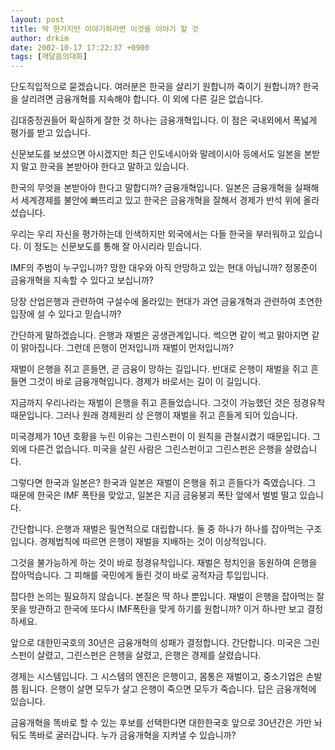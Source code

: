 ```yaml
---
layout: post
title: 딱 한가지만 이야기하라면 이것을 이야기 할 것
author: drkim
date: 2002-10-17 17:22:37 +0900
tags: [깨달음의대화]
---
```

단도직입적으로 묻겠습니다. 여러분은 한국을 살리기 원합니까 죽이기 원합니까? 한국을 살리려면 금융개혁를 지속해야 합니다. 이 외에 다른 길은 없습니다.
  

  
김대중정권들어 확실하게 잘한 것 하나는 금융개혁입니다. 이 점은 국내외에서 폭넓게 평가를 받고 있습니다.
  

  
신문보도를 보셨으면 아시겠지만 최근 인도네시아와 말레이시아 등에서도 일본을 본받지 말고 한국을 본받아야 한다고 말하고 있습니다.
  

  
한국의 무엇을 본받아야 한다고 말합디까? 금융개혁입니다. 일본은 금융개혁을 실패해서 세계경제를 불안에 빠뜨리고 있고 한국은 금융개혁을 잘해서 경제가 반석 위에 올라섰습니다.
  

  
우리는 우리 자신을 평가하는데 인색하지만 외국에서는 다들 한국을 부러워하고 있습니다. 이 정도는 신문보도를 통해 잘 아시리라 믿습니다.
  

  
IMF의 주범이 누구입니까? 망한 대우와 아직 안망하고 있는 현대 아닙니까? 정몽준이 금융개혁을 지속할 수 있다고 보십니까?
  

  
당장 산업은행과 관련하여 구설수에 올라있는 현대가 과연 금융개혁과 관련하여 초연한 입장에 설 수 있다고 믿습니까?
  

  
간단하게 말하겠습니다. 은행과 재벌은 공생관계입니다. 썩으면 같이 썩고 맑아지면 같이 맑아집니다. 그런데 은행이 먼저입니까 재벌이 먼저입니까?
  

  
재벌이 은행을 쥐고 흔들면, 곧 금융이 망하는 길입니다. 반대로 은행이 재벌을 쥐고 흔들면 그것이 바로 금융개혁입니다. 경제가 바로서는 길이 이 길입니다.
  

  
지금까지 우리나라는 재벌이 은행을 쥐고 흔들었습니다. 그것이 가능했던 것은 정경유착 때문입니다. 그러나 원래 경제원리 상 은행이 재벌을 쥐고 흔들게 되어 있습니다.
  

  
미국경제가 10년 호황을 누린 이유는 그린스펀이 이 원칙을 관철시켰기 때문입니다. 그 외에 다른건 없습니다. 미국을 살린 사람은 그린스펀이고 그린스펀은 은행을 살렸습니다.
  

  
그렇다면 한국과 일본은? 한국과 일본은 재벌이 은행을 쥐고 흔들다가 죽였습니다. 그 때문에 한국은 IMF 폭탄을 맞았고, 일본은 지금 금융붕괴 폭탄 앞에서 벌벌 떨고 있습니다.
  

  
간단합니다. 은행과 재벌은 필연적으로 대립합니다. 둘 중 하나가 하나를 잡아먹는 구조입니다. 경제법칙에 따르면 은행이 재벌을 지배하는 것이 이상적입니다.
  

  
그것을 불가능하게 하는 것이 바로 정경유착입니다. 재벌은 정치인을 동원하여 은행을 잡아먹습니다. 그 피해를 국민에게 돌린 것이 바로 공적자금 투입입니다.
  

  
잡다한 논의는 필요하지 않습니다. 본질은 딱 하나 뿐입니다. 재벌이 은행을 잡아먹는 잘못을 방관하고 한국에 또다시 IMF폭탄을 맞게 하기를 원합니까? 이거 하나만 보고 결정하세요.
  

  
앞으로 대한민국호의 30년은 금융개혁의 성패가 결정합니다. 간단합니다. 미국은 그린스펀이 살렸고, 그린스펀은 은행을 살렸고, 은행은 경제를 살렸습니다.
  

  
경제는 시스템입니다. 그 시스템의 엔진은 은행이고, 몸통은 재벌이고, 중소기업은 손발 쯤 됩니다. 은행이 살면 모두가 살고 은행이 죽으면 모두가 죽습니다. 답은 금융개혁에 있습니다.
  

  
금융개혁을 똑바로 할 수 있는 후보를 선택한다면 대한한국호 앞으로 30년간은 가만 놔둬도 똑바로 굴러갑니다. 누가 금융개혁을 지켜낼 수 있습니까?